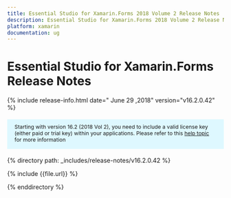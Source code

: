 ```yaml
---
title: Essential Studio for Xamarin.Forms 2018 Volume 2 Release Notes
description: Essential Studio for Xamarin.Forms 2018 Volume 2 Release Notes
platform: xamarin
documentation: ug
---
```


# Essential Studio for  Xamarin.Forms Release Notes

{% include release-info.html date=" June 29 ,2018" version="v16.2.0.42" %}  

<style>
#license {
    font-size: .88em!important;
margin-top: 1.5em;     margin-bottom: 1.5em;
    background-color: #def8ff;
    padding: 10px 17px 14px;
}
</style>

<div id="license">
Starting with version 16.2 (2018 Vol 2), you need to include a valid license key (either paid or trial key) within your applications. 
Please refer to this <a href="/common/essential-studio/licensing/license-key">help topic</a> for more information   
</div>


{% directory path: _includes/release-notes/v16.2.0.42 %}

{% include {{file.url}} %}

{% enddirectory %}